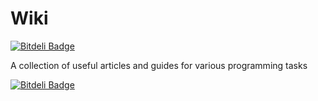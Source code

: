 Wiki
====
[![Bitdeli Badge](https://d2weczhvl823v0.cloudfront.net/minhhh/minhhh.github.io/trend.png)](https://bitdeli.com/free "Bitdeli Badge")

A collection of useful articles and guides for various programming tasks

[![Bitdeli Badge](https://d2weczhvl823v0.cloudfront.net/minhhh/wiki/trend.png)](https://bitdeli.com/free "Bitdeli Badge")

